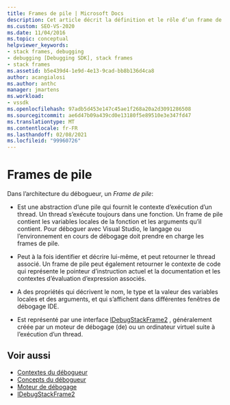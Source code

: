 ```yaml
---
title: Frames de pile | Microsoft Docs
description: Cet article décrit la définition et le rôle d’un frame de pile dans l’architecture du débogueur dans Visual Studio.
ms.custom: SEO-VS-2020
ms.date: 11/04/2016
ms.topic: conceptual
helpviewer_keywords:
- stack frames, debugging
- debugging [Debugging SDK], stack frames
- stack frames
ms.assetid: b5e439d4-1e9d-4e13-9cad-bb8b136d4ca8
author: acangialosi
ms.author: anthc
manager: jmartens
ms.workload:
- vssdk
ms.openlocfilehash: 97adb5d453e147c45ae1f268a20a2d3091286508
ms.sourcegitcommit: ae6d47b09a439cd0e13180f5e89510e3e347fd47
ms.translationtype: MT
ms.contentlocale: fr-FR
ms.lasthandoff: 02/08/2021
ms.locfileid: "99960726"
---
```

# <a name="stack-frames"></a>Frames de pile
Dans l’architecture du débogueur, un *Frame de pile*:

- Est une abstraction d’une pile qui fournit le contexte d’exécution d’un thread. Un thread s’exécute toujours dans une fonction. Un frame de pile contient les variables locales de la fonction et les arguments qu’il contient. Pour déboguer avec Visual Studio, le langage ou l’environnement en cours de débogage doit prendre en charge les frames de pile.

- Peut à la fois identifier et décrire lui-même, et peut retourner le thread associé. Un frame de pile peut également retourner le contexte de code qui représente le pointeur d’instruction actuel et la documentation et les contextes d’évaluation d’expression associés.

- A des propriétés qui décrivent le nom, le type et la valeur des variables locales et des arguments, et qui s’affichent dans différentes fenêtres de débogage IDE.

- Est représenté par une interface [IDebugStackFrame2](../../extensibility/debugger/reference/idebugstackframe2.md) , généralement créée par un moteur de débogage (de) ou un ordinateur virtuel suite à l’exécution d’un thread.

## <a name="see-also"></a>Voir aussi
- [Contextes du débogueur](../../extensibility/debugger/debugger-contexts.md)
- [Concepts du débogueur](../../extensibility/debugger/debugger-concepts.md)
- [Moteur de débogage](../../extensibility/debugger/debug-engine.md)
- [IDebugStackFrame2](../../extensibility/debugger/reference/idebugstackframe2.md)
